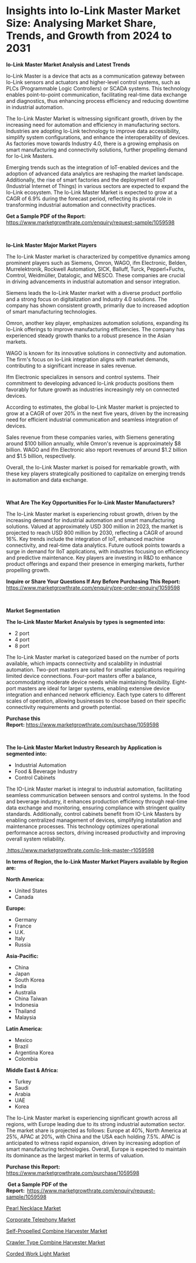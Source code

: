 <p><h1>Insights into Io-Link Master Market Size: Analysing Market Share, Trends, and Growth from 2024 to 2031</h1></p><p><strong>Io-Link Master Market Analysis and Latest Trends</strong></p>
<p><p>Io-Link Master is a device that acts as a communication gateway between Io-Link sensors and actuators and higher-level control systems, such as PLCs (Programmable Logic Controllers) or SCADA systems. This technology enables point-to-point communication, facilitating real-time data exchange and diagnostics, thus enhancing process efficiency and reducing downtime in industrial automation.</p><p>The Io-Link Master Market is witnessing significant growth, driven by the increasing need for automation and efficiency in manufacturing sectors. Industries are adopting Io-Link technology to improve data accessibility, simplify system configurations, and enhance the interoperability of devices. As factories move towards Industry 4.0, there is a growing emphasis on smart manufacturing and connectivity solutions, further propelling demand for Io-Link Masters.</p><p>Emerging trends such as the integration of IoT-enabled devices and the adoption of advanced data analytics are reshaping the market landscape. Additionally, the rise of smart factories and the deployment of IIoT (Industrial Internet of Things) in various sectors are expected to expand the Io-Link ecosystem. The Io-Link Master Market is expected to grow at a CAGR of 6.9% during the forecast period, reflecting its pivotal role in transforming industrial automation and connectivity practices.</p></p>
<p><strong>Get a Sample PDF of the Report:&nbsp;</strong> <a href="https://www.marketgrowthrate.com/enquiry/request-sample/1059598">https://www.marketgrowthrate.com/enquiry/request-sample/1059598</a></p>
<p>&nbsp;</p>
<p><strong>Io-Link Master Major Market Players</strong></p>
<p><p>The Io-Link Master market is characterized by competitive dynamics among prominent players such as Siemens, Omron, WAGO, ifm Electronic, Belden, Murrelektronik, Rockwell Automation, SICK, Balluff, Turck, Pepperl+Fuchs, Comtrol, Weidmüller, Datalogic, and MESCO. These companies are crucial in driving advancements in industrial automation and sensor integration.</p><p>Siemens leads the Io-Link Master market with a diverse product portfolio and a strong focus on digitalization and Industry 4.0 solutions. The company has shown consistent growth, primarily due to increased adoption of smart manufacturing technologies.</p><p>Omron, another key player, emphasizes automation solutions, expanding its Io-Link offerings to improve manufacturing efficiencies. The company has experienced steady growth thanks to a robust presence in the Asian markets.</p><p>WAGO is known for its innovative solutions in connectivity and automation. The firm's focus on Io-Link integration aligns with market demands, contributing to a significant increase in sales revenue. </p><p>Ifm Electronic specializes in sensors and control systems. Their commitment to developing advanced Io-Link products positions them favorably for future growth as industries increasingly rely on connected devices.</p><p>According to estimates, the global Io-Link Master market is projected to grow at a CAGR of over 20% in the next five years, driven by the increasing need for efficient industrial communication and seamless integration of devices.</p><p>Sales revenue from these companies varies, with Siemens generating around $100 billion annually, while Omron's revenue is approximately $8 billion. WAGO and ifm Electronic also report revenues of around $1.2 billion and $1.5 billion, respectively. </p><p>Overall, the Io-Link Master market is poised for remarkable growth, with these key players strategically positioned to capitalize on emerging trends in automation and data exchange.</p></p>
<p>&nbsp;</p>
<p><strong>What Are The Key Opportunities For Io-Link Master Manufacturers?</strong></p>
<p><p>The Io-Link Master market is experiencing robust growth, driven by the increasing demand for industrial automation and smart manufacturing solutions. Valued at approximately USD 300 million in 2023, the market is projected to reach USD 800 million by 2030, reflecting a CAGR of around 16%. Key trends include the integration of IoT, enhanced machine connectivity, and real-time data analytics. Future outlook points towards a surge in demand for IIoT applications, with industries focusing on efficiency and predictive maintenance. Key players are investing in R&D to enhance product offerings and expand their presence in emerging markets, further propelling growth.</p></p>
<p><strong>Inquire or Share Your Questions If Any Before Purchasing This Report:</strong> <a href="https://www.marketgrowthrate.com/enquiry/pre-order-enquiry/1059598">https://www.marketgrowthrate.com/enquiry/pre-order-enquiry/1059598</a></p>
<p>&nbsp;</p>
<p><strong>Market Segmentation</strong></p>
<p><strong>The Io-Link Master Market Analysis by types is segmented into:</strong></p>
<p><ul><li>2 port</li><li>4 port</li><li>8 port</li></ul></p>
<p><p>The Io-Link Master market is categorized based on the number of ports available, which impacts connectivity and scalability in industrial automation. Two-port masters are suited for smaller applications requiring limited device connections. Four-port masters offer a balance, accommodating moderate device needs while maintaining flexibility. Eight-port masters are ideal for larger systems, enabling extensive device integration and enhanced network efficiency. Each type caters to different scales of operation, allowing businesses to choose based on their specific connectivity requirements and growth potential.</p></p>
<p><strong>Purchase this Report:&nbsp;</strong><a href="https://www.marketgrowthrate.com/purchase/1059598">https://www.marketgrowthrate.com/purchase/1059598</a></p>
<p>&nbsp;</p>
<p><strong>The Io-Link Master Market Industry Research by Application is segmented into:</strong></p>
<p><ul><li>Industrial Automation</li><li>Food & Beverage Industry</li><li>Control Cabinets</li></ul></p>
<p><p>The IO-Link Master market is integral to industrial automation, facilitating seamless communication between sensors and control systems. In the food and beverage industry, it enhances production efficiency through real-time data exchange and monitoring, ensuring compliance with stringent quality standards. Additionally, control cabinets benefit from IO-Link Masters by enabling centralized management of devices, simplifying installation and maintenance processes. This technology optimizes operational performance across sectors, driving increased productivity and improving overall system reliability.</p></p>
<p><a href="https://www.marketgrowthrate.com/io-link-master-r1059598">&nbsp;https://www.marketgrowthrate.com/io-link-master-r1059598</a></p>
<p><strong>In terms of Region, the Io-Link Master Market Players available by Region are:</strong></p>
<p>
    <p> <strong> North America: </strong>
        <ul>
            <li>United States</li>
            <li>Canada</li>
        </ul>
        </p> 
    <p> <strong> Europe: </strong>
        <ul>
            <li>Germany</li>
            <li>France</li>
            <li>U.K.</li>
            <li>Italy</li>
            <li>Russia</li>
        </ul>
        </p> 
    <p> <strong> Asia-Pacific: </strong>
        <ul>
            <li>China</li>
            <li>Japan</li>
            <li>South Korea</li>
            <li>India</li>
            <li>Australia</li>
            <li>China Taiwan</li>
            <li>Indonesia</li>
            <li>Thailand</li>
            <li>Malaysia</li>
        </ul>
        </p> 
    <p> <strong> Latin America: </strong>
        <ul>
            <li>Mexico</li>
            <li>Brazil</li>
            <li>Argentina Korea</li>
            <li>Colombia</li>
        </ul>
        </p> 
    <p> <strong> Middle East & Africa: </strong>
        <ul>
            <li>Turkey</li>
            <li>Saudi</li>
            <li>Arabia</li>
            <li>UAE</li>
            <li>Korea</li>
        </ul>
    </p>
    </p>
<p><p>The Io-Link Master market is experiencing significant growth across all regions, with Europe leading due to its strong industrial automation sector. The market share is projected as follows: Europe at 40%, North America at 25%, APAC at 20%, with China and the USA each holding 7.5%. APAC is anticipated to witness rapid expansion, driven by increasing adoption of smart manufacturing technologies. Overall, Europe is expected to maintain its dominance as the largest market in terms of valuation.</p></p>
<p><strong>Purchase this Report: </strong><a href="https://www.marketgrowthrate.com/purchase/1059598">https://www.marketgrowthrate.com/purchase/1059598</a></p>
<p>&nbsp;<strong>Get a Sample PDF of the Report:&nbsp;&nbsp;</strong><a href="https://www.marketgrowthrate.com/enquiry/request-sample/1059598">https://www.marketgrowthrate.com/enquiry/request-sample/1059598</a></p>
<p><strong></strong></p>
<p><p><a href="https://issuu.com/reportprime-2/docs/pearl-necklace-market-size-2030.ppt_f4d54ce288bfd5">Pearl Necklace Market</a></p><p><a href="https://www.linkedin.com/pulse/global-corporate-telephony-market-opportunities-challenges2024-jcenc">Corporate Telephony Market</a></p><p><a href="https://medium.com/@denfeldbill/global-perspectives-on-self-propelled-combine-harvester-market-trends-challenges-and-forecast-ad34a9e6b2b9">Self-Propelled Combine Harvester Market</a></p><p><a href="https://medium.com/@denfeldbill/what-are-the-current-and-future-prospects-for-the-crawler-type-combine-harvester-market-e9841f620400?postPublishedType=repub">Crawler Type Combine Harvester Market</a></p><p><a href="https://issuu.com/reportprime-2/docs/corded-work-light-market-size-2030._2ad978547c877e">Corded Work Light Market</a></p></p>